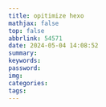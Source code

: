```yaml
---
title: opitimize hexo
mathjax: false
top: false
abbrlink: 54571
date: 2024-05-04 14:08:52
summary:
keywords:
password:
img:
categories:
tags:
---
```



